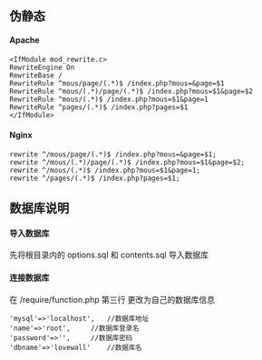 ## 伪静态

#### Apache

	<IfModule mod_rewrite.c>
	RewriteEngine On
	RewriteBase /
	RewriteRule ^mous/page/(.*)$ /index.php?mous=&page=$1
	RewriteRule ^mous/(.*)/page/(.*)$ /index.php?mous=$1&page=$2
	RewriteRule ^mous/(.*)$ /index.php?mous=$1&page=1
	RewriteRule ^pages/(.*)$ /index.php?pages=$1
	</IfModule>

#### Nginx

	rewrite ^/mous/page/(.*)$ /index.php?mous=&page=$1;
	rewrite ^/mous/(.*)/page/(.*)$ /index.php?mous=$1&page=$2;
	rewrite ^/mous/(.*)$ /index.php?mous=$1&page=1;
	rewrite ^/pages/(.*)$ /index.php?pages=$1;

## 数据库说明

#### 导入数据库

先将根目录内的 options.sql 和 contents.sql 导入数据库

#### 连接数据库
在 /require/function.php 第三行 更改为自己的数据库信息

	'mysql'=>'localhost',	//数据库地址
	'name'=>'root',		//数据库登录名
	'password'=>'',		//数据库密码
	'dbname'=>'lovewall'	//数据库名
